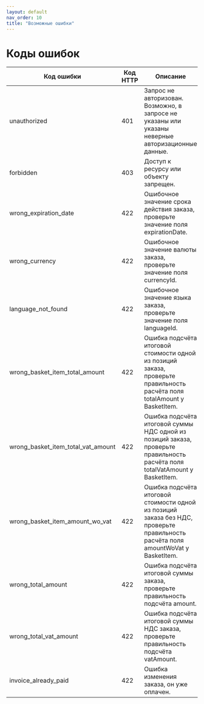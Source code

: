 ```yaml
---
layout: default
nav_order: 10
title: "Возможные ошибки"
---
```


# Коды ошибок

| Код ошибки                         | Код HTTP  | Описание
| ---------------------------------- | --------- | ---------
| unauthorized                       | 401       | Запрос не авторизован. Возможно, в запросе не указаны или указаны неверные авторизационные данные.
| forbidden                          | 403       | Доступ к ресурсу или объекту запрещен.
| wrong_expiration_date              | 422       | Ошибочное значение срока действия заказа, проверьте значение поля expirationDate.
| wrong_currency                     | 422       | Ошибочное значение валюты заказа, проверьте значение поля currencyId.
| language_not_found                 | 422       | Ошибочное значение языка заказа, проверьте значение поля languageId.
| wrong_basket_item_total_amount     | 422       | Ошибка подсчёта итоговой стоимости одной из позиций заказа, проверьте правильность расчёта поля totalAmount у BasketItem.
| wrong_basket_item_total_vat_amount | 422       | Ошибка подсчёта итоговой суммы НДС одной из позиций заказа, проверьте правильность расчёта поля totalVatAmount у BasketItem.
| wrong_basket_item_amount_wo_vat    | 422       | Ошибка подсчёта итоговой стоимости одной из позиций заказа без НДС, проверьте правильность расчёта поля amountWoVat у BasketItem.
| wrong_total_amount                 | 422       | Ошибка подсчёта итоговой суммы заказа, проверьте правильность подсчёта amount.
| wrong_total_vat_amount             | 422       | Ошибка подсчёта итоговой суммы НДС заказа, проверьте правильность подсчёта vatAmount.
| invoice_already_paid               | 422       | Ошибка изменения заказа, он уже оплачен.

